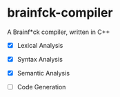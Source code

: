 # brainfck-compiler
A Brainf*ck compiler, written in C++


- [x] Lexical Analysis

- [x] Syntax Analysis

- [x] Semantic Analysis

- [ ] Code Generation
